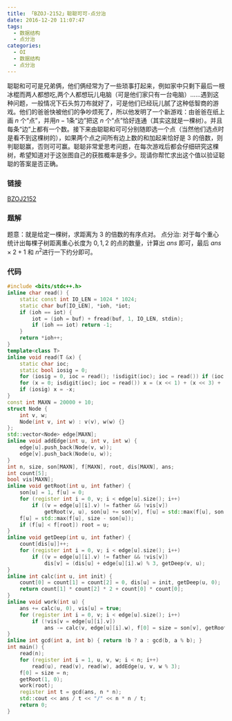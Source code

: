```yaml
---
title: 「BZOJ-2152」聪聪可可-点分治
date: 2016-12-20 11:07:47
tags:
  - 数据结构
  - 点分治
categories:
  - OI
  - 数据结构
  - 点分治
---
```

聪聪和可可是兄弟俩，他们俩经常为了一些琐事打起来，例如家中只剩下最后一根冰棍而两人都想吃,两个人都想玩儿电脑（可是他们家只有一台电脑）……遇到这种问题，一般情况下石头剪刀布就好了，可是他们已经玩儿腻了这种低智商的游戏。他们的爸爸快被他们的争吵烦死了，所以他发明了一个新游戏：由爸爸在纸上画 $n$ 个“点”，并用$n-1$条“边”把这 $n$ 个“点”恰好连通（其实这就是一棵树）。并且每条“边”上都有一个数。接下来由聪聪和可可分别随即选一个点（当然他们选点时是看不到这棵树的），如果两个点之间所有边上数的和加起来恰好是 $3$ 的倍数，则判聪聪赢，否则可可赢。聪聪非常爱思考问题，在每次游戏后都会仔细研究这棵树，希望知道对于这张图自己的获胜概率是多少。现请你帮忙求出这个值以验证聪聪的答案是否正确。
<!-- more -->
### 链接
[BZOJ2152](http://www.lydsy.com/JudgeOnline/problem.php?id=2152)
### 题解
题意：就是给定一棵树，求距离为 $3$ 的倍数的有序点对。
点分治:
对于每个重心统计出每棵子树距离重心长度为 $0,1,2$ 的点的数量，计算出 $ans$ 即可，最后 $ans\times2+1$ 和 $n^2$进行一下约分即可。
### 代码
``` cpp
#include <bits/stdc++.h>
inline char read() {
    static const int IO_LEN = 1024 * 1024;
    static char buf[IO_LEN], *ioh, *iot;
    if (ioh == iot) {
        iot = (ioh = buf) + fread(buf, 1, IO_LEN, stdin);
        if (ioh == iot) return -1;
    }
    return *ioh++;
}
template<class T>
inline void read(T &x) {
    static char ioc;
    static bool iosig = 0;
    for (iosig = 0, ioc = read(); !isdigit(ioc); ioc = read()) if (ioc == '-') iosig = 1;
    for (x = 0; isdigit(ioc); ioc = read()) x = (x << 1) + (x << 3) + (ioc ^ '0');
    if (iosig) x = -x;
}
const int MAXN = 20000 + 10;
struct Node {
    int v, w;
    Node(int v, int w) : v(v), w(w) {}
};
std::vector<Node> edge[MAXN];
inline void addEdge(int u, int v, int w) {
    edge[u].push_back(Node(v, w));
    edge[v].push_back(Node(u, w));
}
int n, size, son[MAXN], f[MAXN], root, dis[MAXN], ans;
int count[5];
bool vis[MAXN];
inline void getRoot(int u, int father) {
    son[u] = 1, f[u] = 0;
    for (register int i = 0, v; i < edge[u].size(); i++)
        if ((v = edge[u][i].v) != father && !vis[v])
            getRoot(v, u), son[u] += son[v], f[u] = std::max(f[u], son[v]);
    f[u] = std::max(f[u], size - son[u]);
    if (f[u] < f[root]) root = u;
}
inline void getDeep(int u, int father) {
    count[dis[u]]++;
    for (register int i = 0, v; i < edge[u].size(); i++)
        if ((v = edge[u][i].v) != father && !vis[v])
            dis[v] = (dis[u] + edge[u][i].w) % 3, getDeep(v, u);
}
inline int calc(int u, int init) {
    count[0] = count[1] = count[2] = 0, dis[u] = init, getDeep(u, 0);
    return count[1] * count[2] * 2 + count[0] * count[0];
}
inline void work(int u) {
    ans += calc(u, 0), vis[u] = true;
    for (register int i = 0, v; i < edge[u].size(); i++)
        if (!vis[v = edge[u][i].v])
            ans -= calc(v, edge[u][i].w), f[0] = size = son[v], getRoot(v, root = 0), work(root);
}
inline int gcd(int a, int b) { return !b ? a : gcd(b, a % b); }
int main() {
    read(n);
    for (register int i = 1, u, v, w; i < n; i++)
        read(u), read(v), read(w), addEdge(u, v, w % 3);
    f[0] = size = n;
    getRoot(1, 0);
    work(root);
    register int t = gcd(ans, n * n);
    std::cout << ans / t << "/" << n * n / t;
    return 0;
}
```
